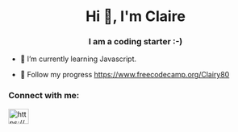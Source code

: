 <h1 align="center">Hi 👋, I'm Claire</h1>
<h3 align="center">I am a coding starter :-)</h3>

- 🔭 I’m currently learning Javascript.

- 🌱 Follow my progress https://www.freecodecamp.org/Clairy80

<h3 align="left">Connect with me:</h3>
<p align="left">
<a href="https://linkedin.com/in/https://www.linkedin.com/in/claire-nadine-solf" target="blank"><img align="center" src="https://raw.githubusercontent.com/rahuldkjain/github-profile-readme-generator/master/src/images/icons/Social/linked-in-alt.svg" alt="https://www.linkedin.com/in/claire-nadine-solf" height="30" width="40" /></a>
</p>
